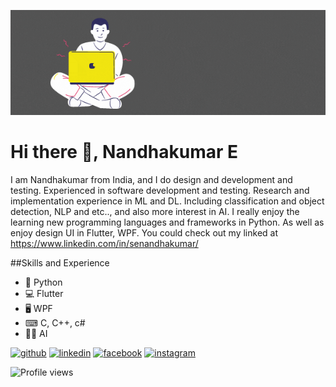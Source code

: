 ![Designer and Developer and Tester](https://raw.githubusercontent.com/nandhakumare/nandhakumare/main/Nandhakumar%20(1).gif)

# Hi there 👋, Nandhakumar E
I am Nandhakumar from India, and I do design and development and testing. 
Experienced in software development and testing. Research and implementation experience in ML and DL. Including classification and object detection, NLP and etc.., and also more interest in AI. 
I really enjoy the learning new programming languages and frameworks in Python. 
As well as enjoy design UI in Flutter, WPF. You could check out my linked at https://www.linkedin.com/in/senandhakumar/

##Skills and Experience
* 🐍 Python
* 💻 Flutter
* 🖥  WPF
* ⌨ C, C++, c#
* 👨‍💻 AI


[<img src='https://cdn.jsdelivr.net/npm/simple-icons@3.0.1/icons/github.svg' alt='github' height='40'>](https://github.com/nandhakumare)  [<img src='https://cdn.jsdelivr.net/npm/simple-icons@3.0.1/icons/linkedin.svg' alt='linkedin' height='40'>](https://www.linkedin.com/in/senandhakumar/)  [<img src='https://cdn.jsdelivr.net/npm/simple-icons@3.0.1/icons/facebook.svg' alt='facebook' height='40'>](https://www.facebook.com/senandhakumar)  [<img src='https://cdn.jsdelivr.net/npm/simple-icons@3.0.1/icons/instagram.svg' alt='instagram' height='40'>](https://www.instagram.com/nandhak_nk/)  


![Profile views](https://gpvc.arturio.dev/nandhakumare)  

